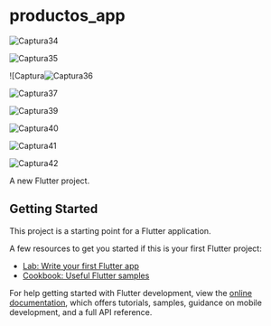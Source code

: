 # productos_app

![Captura34](https://user-images.githubusercontent.com/62777613/211676190-05cd8688-11be-4eba-9e39-3c2209b53a95.PNG)

![Captura35](https://user-images.githubusercontent.com/62777613/212190705-447c30b5-c4ed-4415-be0e-06c8338d1ce0.PNG)

![Captura![Captura36](https://user-images.githubusercontent.com/62777613/212190519-12fa1a4a-9b76-45c2-b428-a0d99e6d7e0b.PNG)

![Captura37](https://user-images.githubusercontent.com/62777613/212190610-a3237621-b4db-403e-8a62-a9d6a14c9d36.PNG)

![Captura39](https://user-images.githubusercontent.com/62777613/212494354-f1d50377-e775-47ea-842f-898ca1e107b5.PNG)

![Captura40](https://user-images.githubusercontent.com/62777613/212745195-517cfc10-bd1f-43ba-a461-961ea6670d81.PNG)

![Captura41](https://user-images.githubusercontent.com/62777613/213701239-d98793e0-bfac-43e4-8ab9-fa7a9b51dfa8.PNG)

![Captura42](https://user-images.githubusercontent.com/62777613/213701057-a2b647c3-f48c-4031-8172-85ab54c37f73.PNG)

A new Flutter project.

## Getting Started

This project is a starting point for a Flutter application.

A few resources to get you started if this is your first Flutter project:

- [Lab: Write your first Flutter app](https://docs.flutter.dev/get-started/codelab)
- [Cookbook: Useful Flutter samples](https://docs.flutter.dev/cookbook)

For help getting started with Flutter development, view the
[online documentation](https://docs.flutter.dev/), which offers tutorials,
samples, guidance on mobile development, and a full API reference.
